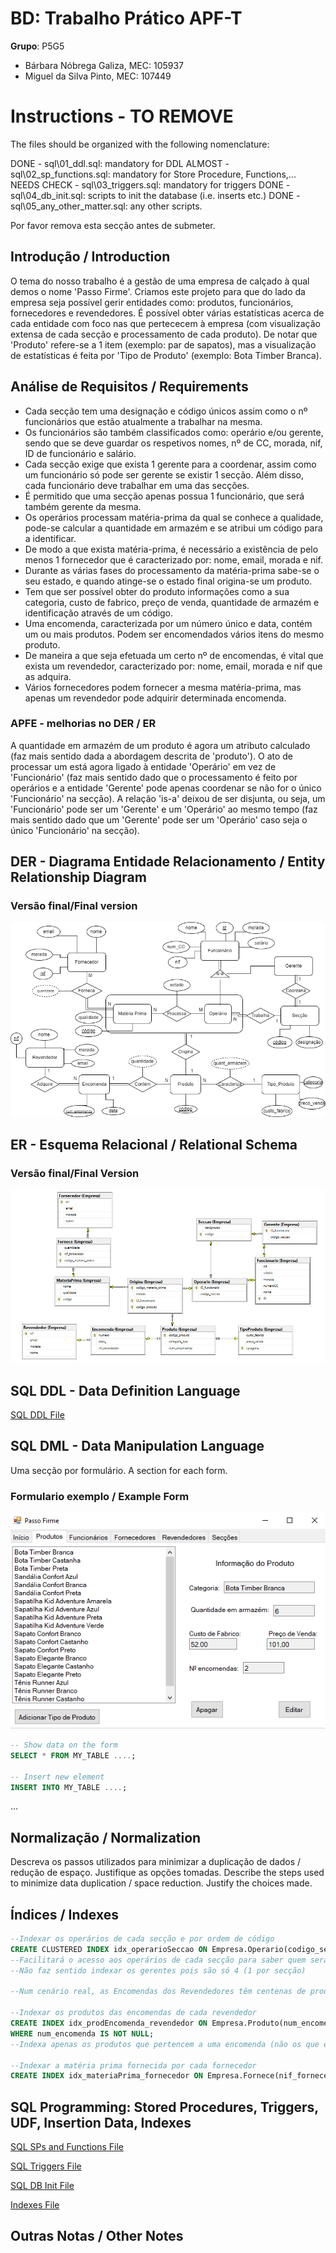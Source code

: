 # BD: Trabalho Prático APF-T

**Grupo**: P5G5
- Bárbara Nóbrega Galiza, MEC: 105937
- Miguel da Silva Pinto, MEC: 107449

# Instructions - TO REMOVE

The files should be organized with the following nomenclature:

DONE - sql\01_ddl.sql: mandatory for DDL
ALMOST - sql\02_sp_functions.sql: mandatory for Store Procedure, Functions,... 
NEEDS CHECK - sql\03_triggers.sql: mandatory for triggers
DONE - sql\04_db_init.sql: scripts to init the database (i.e. inserts etc.)
DONE - sql\05_any_other_matter.sql: any other scripts.

Por favor remova esta secção antes de submeter.

## Introdução / Introduction
 
O tema do nosso trabalho é a gestão de uma empresa de calçado à qual demos o nome 'Passo Firme'.
Criamos este projeto para que do lado da empresa seja possível gerir entidades como: produtos, funcionários, fornecedores e revendedores.
É possível obter várias estatísticas acerca de cada entidade com foco nas que pertececem à empresa (com visualização extensa de cada secção e processamento de cada produto).
De notar que 'Produto' refere-se a 1 item (exemplo: par de sapatos), mas a visualização de estatísticas é feita por 'Tipo de Produto' (exemplo: Bota Timber Branca).


## ​Análise de Requisitos / Requirements
 
-	Cada secção tem uma designação e código únicos assim como o nº funcionários que estão atualmente a trabalhar na mesma.
-	Os funcionários são também classificados como: operário e/ou gerente, sendo que se deve guardar os respetivos nomes, nº de CC, morada, nif, ID de funcionário e salário.
-	Cada secção exige que exista 1 gerente para a coordenar, assim como um funcionário só pode ser gerente se existir 1 secção. Além disso, cada funcionário deve trabalhar em uma das secções.
-	É permitido que uma secção apenas possua 1 funcionário, que será também gerente da mesma.
-	Os operários processam matéria-prima da qual se conhece a qualidade, pode-se calcular a quantidade em armazém e se atribui um código para a identificar.
-	De modo a que exista matéria-prima, é necessário a existência de pelo menos 1 fornecedor que é caracterizado por: nome, email, morada e nif.
-	Durante as várias fases do processamento da matéria-prima sabe-se o seu estado, e quando atinge-se o estado final origina-se um produto. 
-	Tem que ser possível obter do produto informações como a sua categoria, custo de fabrico, preço de venda, quantidade de armazém e identificação através de um código. 
-	Uma encomenda, caracterizada por um número único e data, contém um ou mais produtos. Podem ser encomendados vários itens do mesmo produto. 
-	De maneira a que seja efetuada um certo nº de encomendas, é vital que exista um revendedor, caracterizado por: nome, email, morada e nif que as adquira.
-	Vários fornecedores podem fornecer a mesma matéria-prima, mas apenas um revendedor pode adquirir determinada encomenda.

### APFE - melhorias no DER / ER

A quantidade em armazém de um produto é agora um atributo calculado (faz mais sentido dada a abordagem descrita de 'produto').
O ato de processar um está agora ligado à entidade 'Operário' em vez de 'Funcionário' (faz mais sentido dado que o processamento é feito por operários e a entidade 'Gerente' pode apenas coordenar se não for o único 'Funcionário' na secção).
A relação 'is-a' deixou de ser disjunta, ou seja, um 'Funcionário' pode ser um 'Gerente' e um 'Operário' ao mesmo tempo (faz mais sentido dado que um 'Gerente' pode ser um 'Operário' caso seja o único 'Funcionário' na secção).

## DER - Diagrama Entidade Relacionamento / Entity Relationship Diagram

### Versão final/Final version

![DER Diagram!](der.jpg "AnImage")

## ER - Esquema Relacional / Relational Schema

### Versão final/Final Version

![ER Diagram!](er.jpg "AnImage")

## ​SQL DDL - Data Definition Language

[SQL DDL File](sql/01_ddl.sql "SQLFileQuestion")

## SQL DML - Data Manipulation Language

Uma secção por formulário.
A section for each form.

### Formulario exemplo / Example Form

![Exemplo Screenshot!](screenshots/screenshot_1.jpg "AnImage")

```sql
-- Show data on the form
SELECT * FROM MY_TABLE ....;

-- Insert new element
INSERT INTO MY_TABLE ....;
```

...

## Normalização / Normalization

Descreva os passos utilizados para minimizar a duplicação de dados / redução de espaço.
Justifique as opções tomadas.
Describe the steps used to minimize data duplication / space reduction.
Justify the choices made.

## Índices / Indexes

```sql
--Indexar os operários de cada secção e por ordem de código
CREATE CLUSTERED INDEX idx_operarioSeccao ON Empresa.Operario(codigo_seccao, ID_funcionario);
--Facilitará o acesso aos operários de cada secção para saber quem será o próximo gerente
--Não faz sentido indexar os gerentes pois são só 4 (1 por secção)

--Num cenário real, as Encomendas dos Revendedores têm centenas de produtos, assim como as matérias primas fornecidas, logo criamos os 2 índices abaixo:

--Indexar os produtos das encomendas de cada revendedor
CREATE INDEX idx_prodEncomenda_revendedor ON Empresa.Produto(num_encomenda)
WHERE num_encomenda IS NOT NULL;
--Indexa apenas os produtos que pertencem a uma encomenda (não os que estão em armazém)

--Indexar a matéria prima fornecida por cada fornecedor
CREATE INDEX idx_materiaPrima_fornecedor ON Empresa.Fornece(nif_fornecedor);
```

## SQL Programming: Stored Procedures, Triggers, UDF, Insertion Data, Indexes

[SQL SPs and Functions File](sql/02_sp_functions.sql "SQLFileQuestion")

[SQL Triggers File](sql/03_triggers.sql "SQLFileQuestion")

[SQL DB Init File](sql/04_db_init.sql "SQLFileQuestion")

[Indexes File](sql/05_idx.sql "SQLFileQuestion")

## ​Outras Notas / Other Notes
 